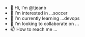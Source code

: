 - 👋 Hi, I’m @tjeanb
- 👀 I’m interested in ...soccer 
- 🌱 I’m currently learning ...devops
- 💞️ I’m looking to collaborate on ...
- 📫 How to reach me ...

<!---
tjeanb/tjeanb is a ✨ special ✨ repository because its `README.md` (this file) appears on your GitHub profile.
You can click the Preview link to take a look at your changes.
--->
